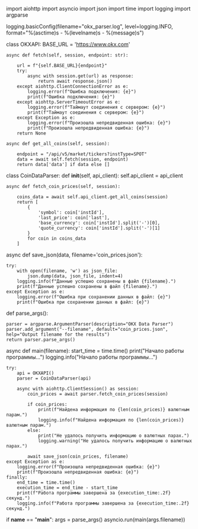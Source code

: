 import aiohttp
import asyncio
import json
import time
import logging
import argparse

logging.basicConfig(filename="okx_parser.log", level=logging.INFO, format="%(asctime)s - %(levelname)s - %(message)s")


class OKXAPI:
    BASE_URL = 'https://www.okx.com'

    async def fetch(self, session, endpoint: str):
    
        url = f"{self.BASE_URL}{endpoint}"
        try:
            async with session.get(url) as response:
                return await response.json()
        except aiohttp.ClientConnectionError as e:
            logging.error(f"Ошибка подключения: {e}")
            print(f"Ошибка подключения: {e}")
        except aiohttp.ServerTimeoutError as e:
            logging.error(f"Таймаут соединения с сервером: {e}")
            print(f"Таймаут соединения с сервером: {e}")
        except Exception as e:
            logging.error(f"Произошла непредвиденная ошибка: {e}")
            print(f"Произошла непредвиденная ошибка: {e}")
        return None

    async def get_all_coins(self, session):
       
        endpoint = "/api/v5/market/tickers?instType=SPOT"
        data = await self.fetch(session, endpoint)
        return data['data'] if data else []


class CoinDataParser:
    def __init__(self, api_client):
        self.api_client = api_client

    async def fetch_coin_prices(self, session):
     
        coins_data = await self.api_client.get_all_coins(session)
        return [
            {
                'symbol': coin['instId'],
                'last_price': coin['last'],
                'base_currency': coin['instId'].split('-')[0],
                'quote_currency': coin['instId'].split('-')[1]
            }
            for coin in coins_data
        ]


async def save_json(data, filename='coin_prices.json'):
 
    try:
        with open(filename, 'w') as json_file:
            json.dump(data, json_file, indent=4)
        logging.info(f"Данные успешно сохранены в файл {filename}.")
        print(f"Данные успешно сохранены в файл {filename}.")
    except Exception as e:
        logging.error(f"Ошибка при сохранении данных в файл: {e}")
        print(f"Ошибка при сохранении данных в файл: {e}")


def parse_args():
 
    parser = argparse.ArgumentParser(description="OKX Data Parser")
    parser.add_argument("--filename", default="coin_prices.json", help="Output filename for the results")
    return parser.parse_args()


async def main(filename):
    start_time = time.time()
    print("Начало работы программы...")
    logging.info("Начало работы программы...")

    try:
        api = OKXAPI()
        parser = CoinDataParser(api)

        async with aiohttp.ClientSession() as session:
            coin_prices = await parser.fetch_coin_prices(session)

            if coin_prices:
                print(f"Найдена информация по {len(coin_prices)} валютным парам.")
                logging.info(f"Найдена информация по {len(coin_prices)} валютным парам.")
            else:
                print("Не удалось получить информацию о валютных парах.")
                logging.warning("Не удалось получить информацию о валютных парах.")

            await save_json(coin_prices, filename)
    except Exception as e:
        logging.error(f"Произошла непредвиденная ошибка: {e}")
        print(f"Произошла непредвиденная ошибка: {e}")
    finally:
        end_time = time.time()
        execution_time = end_time - start_time
        print(f"Работа программы завершена за {execution_time:.2f} секунд.")
        logging.info(f"Работа программы завершена за {execution_time:.2f} секунд.")


if __name__ == "__main__":
    args = parse_args()
    asyncio.run(main(args.filename))
